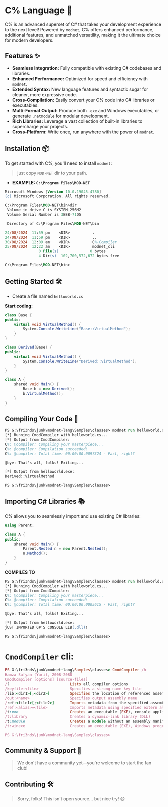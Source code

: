 # C% Language 🚀

C% is an advanced superset of C# that takes your development experience to the next level! Powered by `modnet`, C% offers enhanced performance, additional features, and unmatched versatility, making it the ultimate choice for modern developers.

## Features ✨

- **Seamless Integration:** Fully compatible with existing C# codebases and libraries.
- **Enhanced Performance:** Optimized for speed and efficiency with `modnet`.
- **Extended Syntax:** New language features and syntactic sugar for cleaner, more expressive code.
- **Cross-Compilation:** Easily convert your C% code into C# libraries or executables.
- **Multi-Format Output:** Produce both `.exe` and Windows executables, or generate `.netmodule` for modular development.
- **Rich Libraries:** Leverage a vast collection of built-in libraries to supercharge your projects.
- **Cross-Platform:** Write once, run anywhere with the power of `modnet`.

## Installation 📦

To get started with C%, you'll need to install `modnet`:

> just copy `MOD-NET` dir to your path.
- **EXAMPLE: `C:\Program Files\MOD-NET`**
```ps
Microsoft Windows [Version 10.0.19045.4780]
(c) Microsoft Corporation. All rights reserved.

C:\Program Files\MOD-NET\bin>dir
 Volume in drive C is SYSTEM_256M2
 Volume Serial Number is 3EEB-71D5

 Directory of C:\Program Files\MOD-NET\bin

24/08/2024  11:59 pm    <DIR>          .
24/08/2024  11:59 pm    <DIR>          ..
30/08/2024  12:09 am    <DIR>          C%-Compiler
25/08/2024  12:22 am    <DIR>          modnet_cli
               0 File(s)              0 bytes
               4 Dir(s)  102,700,572,672 bytes free

C:\Program Files\MOD-NET\bin>
```

## Getting Started 🛠️

- Create a file named `helloworld.cs`

**Start coding:**

```csharp
class Base {
public:
	virtual void VirtualMethod() {
		System.Console.WriteLine("Base::VirtualMethod");
	}
}

class Derived(Base) {
public:
	virtual void VirtualMethod() {
		System.Console.WriteLine("Derived::VirtualMethod");
	}
}

class A {
	shared void Main() {
		Base b = new Derived();
		b.VirtualMethod();
	}
}
```
## Compiling Your Code 🔧

```ps
PS G:\fri3nds\junk\modnet-lang\Samples\classes> modnet run helloworld.cs
[*] Running CmodCompiler with helloworld.cs...
[*] Output from CmodCompiler:
C%: @compiler: Compiling your masterpiece...
C%: @compiler: Compilation succeeded!
C%: @compiler: Total time: 00:00:00.0097324 - Fast, right?

@bye: That's all, folks! Exiting...

[*] Output from helloworld.exe:
Derived::VirtualMethod

PS G:\fri3nds\junk\modnet-lang\Samples\classes> 
```

## Importing C# Libraries 📚

C% allows you to seamlessly import and use existing C# libraries:

```csharp
using Parent;

class A {
public:
	shared void Main() {
		Parent.Nested n = new Parent.Nested();
		n.Method();
	}
}
```
**COMPILES TO**
```ps
PS G:\fri3nds\junk\modnet-lang\Samples\classes> modnet run helloworld.cs
[*] Running CmodCompiler with helloworld.cs...
[*] Output from CmodCompiler:
C%: @compiler: Compiling your masterpiece...
C%: @compiler: Compilation succeeded!
C%: @compiler: Total time: 00:00:00.0005615 - Fast, right?

@bye: That's all, folks! Exiting...

[*] Output from helloworld.exe:
jUST IMPORTED C#'S CONSOLE LIB(.dll)!   

PS G:\fri3nds\junk\modnet-lang\Samples\classes> 
```

# ```CmodCompiler``` cli:
```ruby
PS G:\fri3nds\junk\modnet-lang\Samples\classes> CmodCompiler /h
Hamza Sufyan (Yuri), 2008-2088
CmodCompiler [options] [source-files]
/?                           Lists all compiler options
/keyfile:<file>              Specifies a strong name key file        
/lib:<dir1>[;<dir2>]         Specifies the location of referenced assemblies 
/out:<name>                  Specifies output assembly name
/ref:<file1>[;<file2>]       Imports metadata from the specified assemblies  
/ref:<alias>=<file>          Imports metadata using specified extern alias   
/t:exe                       Creates an executable (EXE), console application
/t:library                   Creates a dynamic-link library (DLL)
/t:module                    Creates a module without an assembly manifest   
/t:winexe                    Creates an executable (EXE), Windows program    

PS G:\fri3nds\junk\modnet-lang\Samples\classes>
```

## Community & Support 🤝

> We don't have a community yet—you're welcome to start the fan club!

## Contributing 🛠️

> Sorry, folks! This isn't open source... but nice try! 😆
